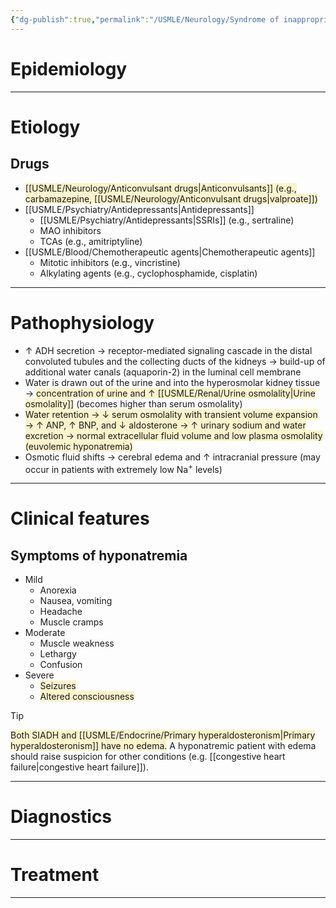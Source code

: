 ```yaml
---
{"dg-publish":true,"permalink":"/USMLE/Neurology/Syndrome of inappropriate antidiuretic hormone secretion/"}
---
```


# Epidemiology


---
# Etiology
## Drugs
- <span style="background:rgba(240, 200, 0, 0.2)">[[USMLE/Neurology/Anticonvulsant drugs\|Anticonvulsants]] (e.g., carbamazepine, [[USMLE/Neurology/Anticonvulsant drugs\|valproate]])</span>
- [[USMLE/Psychiatry/Antidepressants\|Antidepressants]]
	- [[USMLE/Psychiatry/Antidepressants\|SSRIs]] (e.g., sertraline)
	- MAO inhibitors
	- TCAs (e.g., amitriptyline)
- [[USMLE/Blood/Chemotherapeutic agents\|Chemotherapeutic agents]]
	- Mitotic inhibitors (e.g., vincristine)
	- Alkylating agents (e.g., cyclophosphamide, cisplatin)

---
# Pathophysiology
- ↑ ADH secretion → receptor-mediated signaling cascade in the distal convoluted tubules and the collecting ducts of the kidneys → build-up of additional water canals (aquaporin-2) in the luminal cell membrane
- Water is drawn out of the urine and into the hyperosmolar kidney tissue → <span style="background:rgba(240, 200, 0, 0.2)">concentration of urine and ↑ [[USMLE/Renal/Urine osmolality\|Urine osmolality]]</span> (becomes higher than serum osmolality)
- <span style="background:rgba(240, 200, 0, 0.2)">Water retention → ↓ serum osmolality with transient volume expansion → ↑ ANP, ↑ BNP, and ↓ aldosterone → ↑ urinary sodium and water excretion → normal extracellular fluid volume and low plasma osmolality (euvolemic hyponatremia)</span>
- Osmotic fluid shifts → cerebral edema and ↑ intracranial pressure (may occur in patients with extremely low Na<sup>+</sup> levels)

---
# Clinical features
## Symptoms of hyponatremia
- Mild
	- Anorexia
	- Nausea, vomiting
	- Headache
	- Muscle cramps
- Moderate
	- Muscle weakness
	- Lethargy
	- Confusion
- Severe 
	- <span style="background:rgba(240, 200, 0, 0.2)">Seizures</span>
	- <span style="background:rgba(240, 200, 0, 0.2)">Altered consciousness</span>

>[!tip] 
><span style="background:rgba(240, 200, 0, 0.2)">Both SIADH and [[USMLE/Endocrine/Primary hyperaldosteronism\|Primary hyperaldosteronism]] have no edema.</span> A hyponatremic patient with edema should raise suspicion for other conditions (e.g. [[congestive heart failure\|congestive heart failure]]).

---
# Diagnostics


---
# Treatment


---
